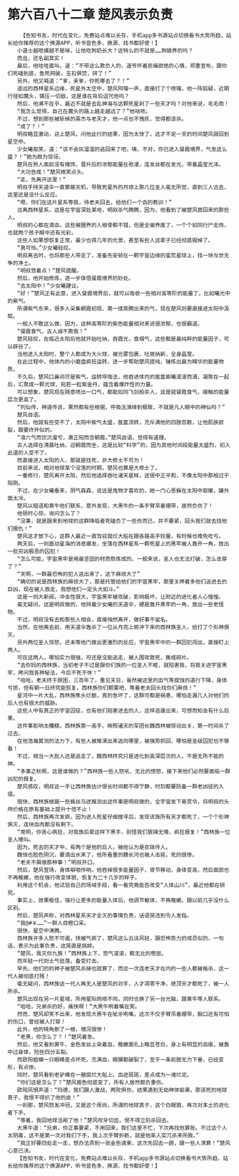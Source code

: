 # 第六百八十二章 楚风表示负责
        【告知书友，时代在变化，免费站点难以长存，手机app多书源站点切换看书大势所趋，站长给你推荐的这个换源APP，听书音色多、换源、找书都好使！】
       小道士越咂摸越不是味，让他吃狗奶长大？这特么的不就是……狗娘养的吗？
       而且，还名副其实！
       最后，他哇哇直叫，道：“不带这么欺负人的，道爷怀着悲痛欲绝的心情，郑重宣布，跟你们死磕到底，鱼死网破，玉石俱焚，拼了！”
       另外，他又喊道：“爹，亲爹，你死哪去了？！”
       遥远的西林星系边缘，死星外太空中，楚风阿嚏一声，直接打了个喷嚏，他一阵狐疑，近期行径如魔头，镇压一切敌，这是谁在背后诅咒他吗？
       然后，他满不在乎，最近不就是去乱神海与这颗死星剁了一些天才吗？对他来说，毛毛雨！
       “我怎么觉得，自己在魔头的路上越走越远了？”他咕哝。
       不过，想到那些被斩掉的英杰与老天才，他一点也不愧疚，觉得都该杀。
       “成了？！”
       明叔略显激动，迎上楚风，问他此行的结果，因为太快了，这才不足一天的时间楚风就回到星空中。
       少女曦取笑，道：“该不会灰溜溜的逃回来了吧，咦，不对，你已进入餐霞境界，气息这么盛？！”她为颇为惊讶。
       楚风在熟人面前没有掩饰，晋升后的浓郁能量在弥漫，连发丝都在发光，带着晶莹光泽。
       “大功告成！”楚风微笑点头。
       “走，先离开这里！”
       明叔手持天道伞一直蒙蔽天机，导致死星外的月球上那几位圣人毫无所觉，直到三人远去，这里还是没什么反应。
       “嗯，你们在这片星系等我，待老夫回去，给他们一个血的教训！”
       远离西林星系，这是在宇宙深处某地，明叔杀气腾腾，因为，他看到了被楚风救回来的那些人。
       明叔的心都在滴血，这些被圈养的人根骨都不错，但是全被养废了，一个个如同行尸走肉，也就两个孩子眼中还有光彩。
       这些人如果想恢复正常，最少也得几年的光景，甚至有些人这辈子已经彻底毁掉了。
       “真可怜。”少女曦轻叹。
       明叔离去时，也将那些人带走了，准备先安顿在一颗宇宙边缘的蛮荒星球上，找一块与世无争的净土。
       “明叔悠着点！”楚风提醒。
       然后，他开始修炼，进一步体悟餐霞境界的妙处。
       “去太阳中！”少女曦建议。
       “好！”楚风正有此意，进入餐霞境界后，就可以吸收一些相对高等阶的能量了，比如曦光中的紫气。
       所谓紫气东来，很多人采集朝霞初现、第一缕蒸腾出来的气，现在楚风则要直接进太阳中汲取。
       一般人不敢这么做，因为，这种高等阶的紫色能量相对来说很浓郁，也很霸道。
       “餐霞食气，古人诚不欺我！”
       楚风轻叹，在临近太阳后他就开始吐纳，吞霞光，食烟气，这些都是最纯粹的能量因子，可以辟谷了。
       当他进入太阳时，整个人都成为大火球，被光雾包裹，吐故纳新，全身晶莹。
       在此过程中，他体内的小磨盘疯狂运转，进一步帮助楚风提纯，锤炼出最为精华的能量物质。
       不久后，楚风口鼻间尽是紫气，运转呼吸法，他吞进体内的氤氲紫曦滚滚而涌，凝聚在一起后，汇聚成一颗光球，宛若一粒紫金丹，蕴含着爆炸性的力量。
       可以想象，楚风现在随意喷出一口气，都能如同飞剑般杀人，这是就餐霞食气，接触的能量层次更高了。
       “列仙传，神道传说，果然都有些根据，呼吸法演绎到极致，不就是凡人眼中的神仙吗？”
       楚风自语。
       然后，他就有些受不了，太阳中紫气太盛，氤氲流转，充斥满他的四肢百骸，让他肌肤欲裂，跟要炸开似的。
       “飡六气而饮沆瀣兮，潄正阳而含朝霞。”楚风自语，觉得有道理。
       古人选择在清晨吐纳，迎朝霞而坐，这是比较“科学”的，因为其他时间段能量太盛烈，初入此道的人受不了。
       而直接进入太阳的人，那就是找死，非大修士不可为！
       目前来说，相对地球某个没落的时期，楚风也算是大修士了。
       一番修行，楚风离开太阳，然后他选择吞吐诸天星辉，这很中正平和，不像太阳中那般过于阳刚。
       不过，在少女曦看来，阴气森森，说这是鬼物才喜欢的，她一门心思躲在太阳中取暖，嫌外面太冷。
       楚风以暗语和黄牛他们联系，意外发现，大黑牛的一条手臂吊着绷带，居然负伤了！
       他顿时心惊，询问怎么了？
       “没事，就是跟来到地球的这群降临者死磕负了一些伤而已，并不要紧，回头我们就去找他们报仇！”
       楚风这才放下心，这群人最近一直驾驭腐烂大船在跟各路高手较量，有时候也难免吃亏。
       两天后，一则震动星海的消息爆发，坐落在西林星系一颗死星上的黑牢被人轰开一角，放出一批穷凶极恶的囚犯！
       “怎么可能，宇宙黑牢是用最坚固的材质祭炼成的，一般来说，圣人也无法打破，怎么击穿了？”
       “天啊，一群最恐怖的犯人逃出来了，这下麻烦大了”
       “确切的说是西林族的麻烦大了，那是托管给他们的宇宙黑牢，那里关押着多他们送进去的巨凶，现在被人救走，我想他们一定头大如斗。”
       这是一则大新闻，冲击性很大，宇宙黑牢被攻破，影响极坏，让附近的进化者人心惶惶。
       毫无疑问，这是明叔做的，他持着少女曦的天道伞，硬是轰开黑牢的一角，放出一些老怪物。
       不过，明叔没有去和那些人相会，直接悄然离开，做好事不留名。
       当然，在他离去前，用天道伞轰杀了一位从月亮上俯冲下来的西林族圣人，给打了个形神俱灭。
       另外两位圣人惊怒，还未等他门做出更激烈的反应，宇宙黑牢中的一群囚犯闯出，直接盯上两人。
       可叹这两人，哪怕实力很强，可还是没能逃走，被人围攻致死，撕成碎片。
       “去你妈的西林族，当初老子不过是跟你们族的一位圣人不睦，就陷害我，将我关进宇宙黑牢，拷问我各种秘法，今后不死不休！”
       “哈哈，老夫终于脱困，三百年了，重见天日，虽然被这里的血气等腐蚀的道行下降，身体亏损，但有朝一日终究能恢复，西林族你们颤栗吧，等着老夫回头找你们麻烦！”
       星河中一片大乱，西林族焦头烂额，真的急坏了，这群可都是祸患，哪怕走漏几人对他们的后人也有很大的威胁。
       这些人中有真正的宇宙囚徒，也有他们陷害进去的人，这样逃遁出来，可想而知会有什么后果。
       这件事影响太糟糕，西林族第一高手、映照诸天的军团长魏西林被惊动出关，第一时间杀了过去。
       在他浩瀚莫测的法力下，有些人被推演出来逃向哪里，被强势抓回，哪怕是圣级囚犯也不够看！
       不过，相当一大批人还是逃走了，魏西林终究只是进化到高深层次的人，不是无所不能的神。
       “多事之秋啊，这是谁做的？”西林族一些人怒吼，无比的愤怒，接下来他们必然要面临一群凶犯的报复。
       楚风感叹，明叔这一手让西林族估计很长时间都不得宁静，时刻都要防备一群老凶徒的入侵。
       很快，西林族根据一些蛛丝马迹推测出这件事是明叔做的，全宇宙发下悬赏令，将明叔的头颅价格在原有基础上提升十倍不止！
       然后，西林族再次发疯，因为进入死星仔细搜寻后，发现该族所有天才都死了，一个个形神俱灭，连块血肉都没有剩下。
       “常明，你丧心病狂，对我族后辈这样下黑手，别怪我们狠辣无情，疯狂报复！”西林族一位圣人嚎叫。
       因为，死去的天才中，有两个是他的后人，被他认为是衣钵传人。
       魏恒也脸色阴沉，要滴出水来了，他所看重的魏长河也被人击毙，死的很惨。
       “老夫不屑做那种事！”明叔开口。
       然后，楚风登场，身体噼啪作响，他吞掉很多能量因子，骨节移动，身体变高，然后面部也不再稚嫩，他在强行改变体貌，恢复为二十几岁的样子。
       利用这个机会，他试验自己的场域手段，看一看究竟能否改变“人体山川”，最近他都在研究。
       事实上，效果极佳，强行让更多的能量入体后，他调节躯体，不再稚嫩，跟以前几乎没什么区别。
       然后，楚风声称，对西林星系天才全灭的事情负责，话语简洁到令人发指。
       “我@#￥……”一群人目瞪口呆。
       很快，星空中沸腾。
       西林族许多人怒不可遏，快被气疯了，楚风这么云淡风轻，跟恐怖势力的成员似的，一句话，表示为此事负责，这简直是挑衅。
       “楚风，我灭你九族！”西林族上下，怒气滚滚，都无比的憋屈。
       而年轻一代则士气低落，备受打击。
       早先，他们的的神子被楚风杀掉也就算了，而这一次连老天才在内的一些人都被格杀，这一代人被彻底打残！
       毫无疑问，西林族这一代人再无人是楚风的对手，人才凋零干净，绝顶天才都死了，被一人所杀。
       楚风出现在另一片星域，所用星际网络不同，同时也换了另一台光脑，跟黄牛等人联系。
       “哈哈，兄弟杀的好，痛快啊！”大黑牛咧着嘴在笑。
       然而，楚风却笑不出来，他发现大黑牛在呲牙咧嘴，这次不仅手臂吊着绷带，胸口还有可怕的伤口，曾经被人打穿！
       此外，他的犄角断了一根，境况很惨！
       “老黑，你怎么了？！”楚风着急。
       然后，他又看到黄牛，金色发丝上染着血，稚嫩面孔上略显苍白，身上有明显的血痕，被轰中过身体，险些四分五裂。
       而欧阳蛤蟆一只眼睛差点坏死，充满血，眼膜都破裂了，至于一条前肢无力下垂，已经变形，有点惨。
       同时，楚风看到老驴瘫在一艘腐烂大船上，血迹斑斑，差点成为一滩烂泥。
       “你们这是怎么了？”楚风面色彻底变了，所有人居然都负重伤。
       欧阳风恨声道：“玛德，我们跟人激战，两败俱伤，结果遇到无劫神体偷袭，那该死的地球真子，我恨不得扒了他的皮！”
       一刹那，楚风怒发冲冠，又是这个周尚，所谓的地球真子，这个白眼狼，再次对本土的进化者下手。
       “等着，我回地球活剐了他！”楚风咬牙切齿，恨不得立刻杀回去。
       大黑牛道：“兄弟，你正事要紧，不用回来，我们这里不忙，下次再找他算账。不过这个人太阴毒，这不是第一次对我们下手，我上次手臂折断，就是他率人突兀杀来所致。”
       “我正好要四处走一走，想办法弄到一张金色请柬，这次先回去一趟，跟一些人清算！”楚风心意已决。
       【告知书友，时代在变化，免费站点难以长存，手机app多书源站点切换看书大势所趋，站长给你推荐的这个换源APP，听书音色多、换源、找书都好使！】